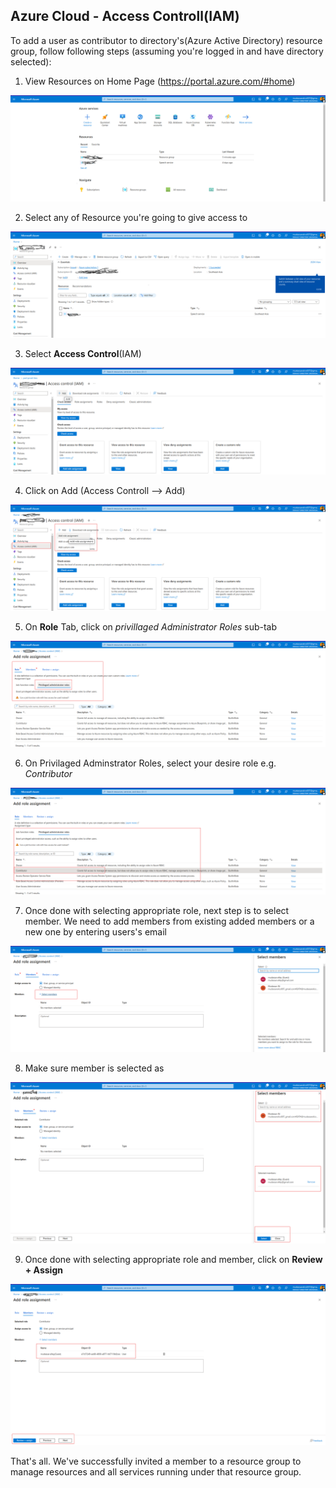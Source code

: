 ## Azure Cloud - Access Controll(IAM)

To add a user as contributor to directory's(Azure Active Directory) resource group, follow following steps (assuming you're logged in and have directory selected):

1. View Resources on Home Page (https://portal.azure.com/#home)

![resources](./images/1-home-page.png)

2. Select any of Resource you're going to give access to

![view-resource-group](./images/2-view-resource-group-page.png)

3. Select **Access Control**(IAM)

![resource-group-iam](./images/3-resource-group-iam.png)

4. Click on Add (Access Controll --> Add)

![resource-group-iam-add](./images//4-resource-group-iam-add.png)

5. On **Role** Tab, click on *privillaged Administrator Roles* sub-tab

![iam-role-privillaged-adminstrator-page](./images//5-iam-role-privilaged-administrator-page.png)

6. On Privilaged Adminstrator Roles, select your desire role e.g. *Contributor*

![iam-role-privilaged-adminstrator-contributor-role](./images/5-iam-role-privilaged-adminstrator-contributor-role.png)

7. Once done with selecting appropriate role, next step is to select member. We need to add members from existing added members or a new one by entering users's
email

![iam-member-tab](./images/6-iam-member-tab.png)

8. Make sure member is selected as

![iam-member-selected](./images/7-iam-member-selected.png)

9. Once done with selecting appropriate role and member, click on **Review + Assign**

![iam-review-assign-tab](./images//8-iam-review-assign-tab.png)

That's all. We've successfully invited a member to a resource group to manage resources and all services running under that resource group.